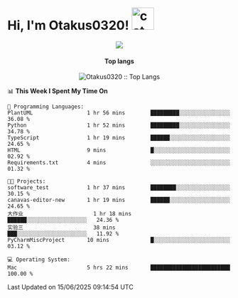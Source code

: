 <h1> Hi, I'm Otakus0320! <img src="https://media.giphy.com/media/mGcNjsfWAjY5AEZNw6/giphy.gif" width="50" alt="cat"></h1>

<p align="center"><a href="https://wakatime.com/@044d69d0-1253-4f60-96b6-5d19a0f9dde5"><img src="https://wakatime.com/badge/user/044d69d0-1253-4f60-96b6-5d19a0f9dde5.svg" /></a></p>

<h4 align="center">Top langs</h4>

<p align="center"><img src="https://github-readme-stats.vercel.app/api/top-langs/?username=Otakus0320&langs_count=10&theme=tokyonight&layout=compact&timestamp={{random_number}}" alt="Otakus0320 :: Top Langs" /></p>

<!--START_SECTION:waka-->
📊 **This Week I Spent My Time On** 

```text
💬 Programming Languages: 
PlantUML                 1 hr 56 mins        █████████░░░░░░░░░░░░░░░░   36.08 % 
Python                   1 hr 52 mins        █████████░░░░░░░░░░░░░░░░   34.78 % 
TypeScript               1 hr 19 mins        ██████░░░░░░░░░░░░░░░░░░░   24.65 % 
HTML                     9 mins              █░░░░░░░░░░░░░░░░░░░░░░░░   02.92 % 
Requirements.txt         4 mins              ░░░░░░░░░░░░░░░░░░░░░░░░░   01.32 % 

🐱‍💻 Projects: 
software_test            1 hr 37 mins        ████████░░░░░░░░░░░░░░░░░   30.15 % 
canavas-editor-new       1 hr 19 mins        ██████░░░░░░░░░░░░░░░░░░░   24.65 % 
大作业                      1 hr 18 mins        ██████░░░░░░░░░░░░░░░░░░░   24.36 % 
实验三                      38 mins             ███░░░░░░░░░░░░░░░░░░░░░░   11.92 % 
PyCharmMiscProject       10 mins             █░░░░░░░░░░░░░░░░░░░░░░░░   03.12 % 

💻 Operating System: 
Mac                      5 hrs 22 mins       █████████████████████████   100.00 % 
```


 Last Updated on 15/06/2025 09:14:54 UTC
<!--END_SECTION:waka-->
